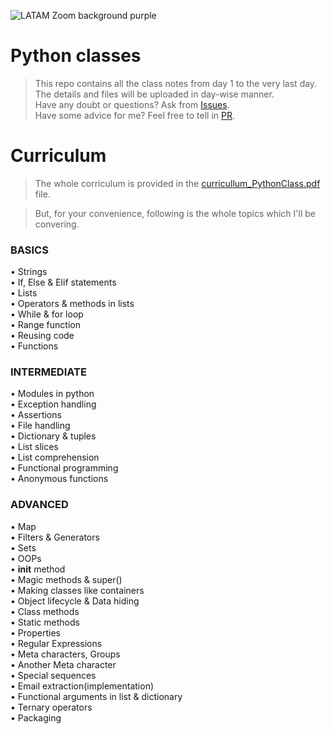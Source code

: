 ![LATAM Zoom background purple](https://user-images.githubusercontent.com/40369168/210138301-bccb7722-f63e-4230-a222-408c99d2b7d3.png)


# Python classes

> This repo contains all the class notes from day 1 to the very last day.  
> The details and files will be uploaded in day-wise manner.  
> Have any doubt or questions? Ask from [Issues](https://github.com/nitinkumar30/pythonClasses/issues).  
> Have some advice for me? Feel free to tell in [PR](https://github.com/nitinkumar30/pythonClasses/pulls).  

# Curriculum

> The whole corriculum is provided in the [curricullum_PythonClass.pdf](curricullum_PythonClass.pdf) file.  

> But, for your convenience, following is the whole topics which I'll be convering.

### BASICS
•	Strings  
•	If, Else & Elif statements  
•	Lists  
•	Operators & methods in lists  
•	While & for loop  
•	Range function  
•	Reusing code  
•	Functions  

### INTERMEDIATE

•	Modules in python  
•	Exception handling  
•	Assertions  
•	File handling  
•	Dictionary & tuples  
•	List slices  
•	List comprehension  
•	Functional programming  
•	Anonymous functions  

### ADVANCED

•	Map  
•	Filters & Generators  
•	Sets  
•	OOPs  
•	__init__ method  
•	Magic methods & super()  
•	Making classes like containers  
•	Object lifecycle & Data hiding  
•	Class methods  
•	Static methods  
•	Properties  
•	Regular Expressions  
•	Meta characters, Groups  
•	Another Meta character  
•	Special sequences  
•	Email extraction(implementation)  
•	Functional arguments in list & dictionary  
•	Ternary operators  
•	Packaging  

